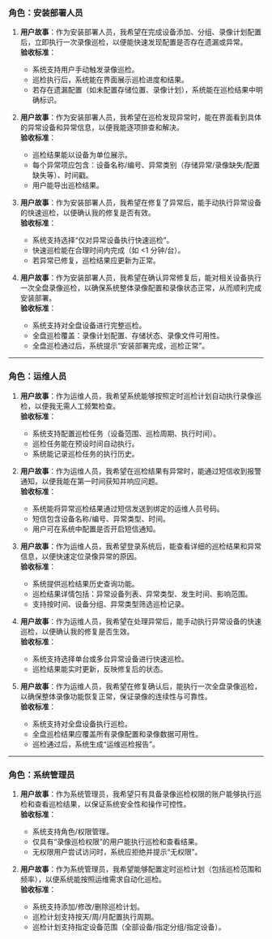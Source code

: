 ### 角色：安装部署人员

1. **用户故事**：作为安装部署人员，我希望在完成设备添加、分组、录像计划配置后，立即执行一次录像巡检，以便能快速发现配置是否存在遗漏或异常。  
    **验收标准**：
    
    - 系统支持用户手动触发录像巡检。
    - 巡检执行后，系统能在界面展示巡检进度和结果。
    - 若存在遗漏配置（如未配置存储位置、录像计划），系统能在巡检结果中明确标识。
        
2. **用户故事**：作为安装部署人员，我希望在巡检发现异常时，能在界面看到具体的异常设备和异常信息，以便我能逐项排查和解决。  
    **验收标准**：
    
    - 巡检结果能以设备为单位展示。
    - 每个异常项应包含：设备名称/编号、异常类别（存储异常/录像缺失/配置缺失等）、时间戳。
    - 用户能导出巡检结果。
        
3. **用户故事**：作为安装部署人员，我希望在修复了异常后，能手动执行异常设备的快速巡检，以便确认我的修复是否有效。  
    **验收标准**：
    
    - 系统支持选择“仅对异常设备执行快速巡检”。
    - 快速巡检能在合理时间内完成（如 <1 分钟/台）。
    - 若异常已修复，巡检结果应更新为正常。
        
4. **用户故事**：作为安装部署人员，我希望在确认异常修复后，能对相关设备执行一次全盘录像巡检，以确保系统整体录像配置和录像状态正常，从而顺利完成安装部署。  
    **验收标准**：
    
    - 系统支持对全盘设备进行完整巡检。
    - 全盘巡检覆盖：录像计划配置、存储状态、录像文件可用性。
    - 全盘巡检通过后，系统提示“安装部署完成，巡检正常”。
        

---

### 角色：运维人员

1. **用户故事**：作为运维人员，我希望系统能够按照定时巡检计划自动执行录像巡检，以便我无需人工频繁检查。  
    **验收标准**：
    
    - 系统支持配置巡检任务（设备范围、巡检周期、执行时间）。
    - 巡检任务能在预设时间自动执行。
    - 系统能记录巡检任务的执行历史。
        
2. **用户故事**：作为运维人员，我希望在巡检结果有异常时，能通过短信收到报警通知，以便我能在第一时间获知并响应问题。  
    **验收标准**：
    
    - 系统能将异常巡检结果通过短信发送到绑定的运维人员号码。
    - 短信包含设备名称/编号、异常类型、时间。
    - 用户可在系统中配置是否开启短信通知。
        
3. **用户故事**：作为运维人员，我希望登录系统后，能查看详细的巡检结果和异常信息，以便快速定位录像异常的原因。  
    **验收标准**：
    
    - 系统提供巡检结果历史查询功能。
    - 巡检结果详情包括：异常设备列表、异常类型、发生时间、影响范围。
    - 支持按时间、设备分组、异常类型筛选巡检记录。
        
4. **用户故事**：作为运维人员，我希望在处理异常后，能手动执行异常设备的快速巡检，以便确认我的修复是否生效。  
    **验收标准**：
    
    - 系统支持选择单台或多台异常设备进行快速巡检。
    - 巡检结果能实时更新，反映修复后的状态。
        
5. **用户故事**：作为运维人员，我希望在修复确认后，能执行一次全盘录像巡检，以确保整体录像功能恢复正常，保证录像的连续性与可靠性。  
    **验收标准**：
    
    - 系统支持对全盘设备执行巡检。
    - 全盘巡检结果应覆盖所有录像配置和录像数据可用性。
    - 巡检通过后，系统生成“运维巡检报告”。
        

---

### 角色：系统管理员

1. **用户故事**：作为系统管理员，我希望只有具备录像巡检权限的账户能够执行巡检和查看巡检结果，以保证系统安全性和操作可控性。  
    **验收标准**：
    
    - 系统支持角色/权限管理。
    - 仅具有“录像巡检权限”的用户能执行巡检和查看结果。
    - 无权限用户尝试访问时，系统应拒绝并提示“无权限”。
        
2. **用户故事**：作为系统管理员，我希望能够配置定时巡检计划（包括巡检范围和频率），以便系统能按照运维需求自动化巡检。  
    **验收标准**：
    
    - 系统支持添加/修改/删除巡检计划。
    - 巡检计划支持按天/周/月配置执行周期。
    - 巡检计划支持指定设备范围（全部设备/指定分组/指定设备）。
